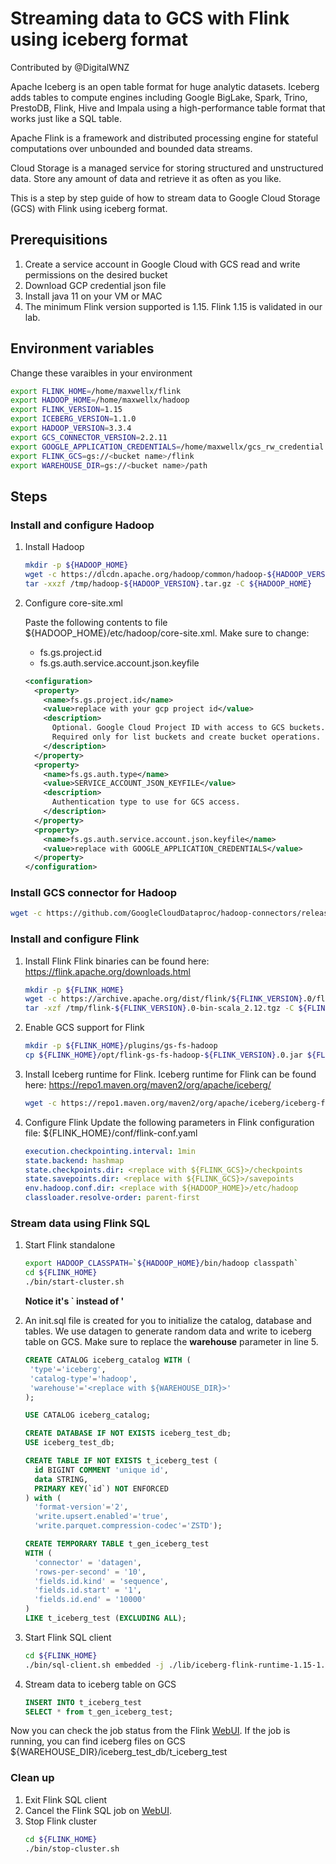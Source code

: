 # Streaming data to GCS with Flink using iceberg format

Contributed by @DigitalWNZ

Apache Iceberg is an open table format for huge analytic datasets. Iceberg adds tables to compute engines including Google BigLake, Spark, Trino, PrestoDB, Flink, Hive and Impala using a high-performance table format that works just like a SQL table.

Apache Flink is a framework and distributed processing engine for stateful computations over unbounded and bounded data streams.

Cloud Storage is a managed service for storing structured and unstructured data. Store any amount of data and retrieve it as often as you like.

This is a step by step guide of how to stream data to Google Cloud Storage (GCS) with Flink using iceberg format.

## Prerequisitions

1. Create a service account in Google Cloud with GCS read and write permissions on the desired bucket
2. Download GCP credential json file
3. Install java 11 on your VM or MAC
4. The minimum Flink version supported is 1.15. Flink 1.15 is validated in our lab.

## Environment variables

Change these varaibles in your environment

```bash
export FLINK_HOME=/home/maxwellx/flink
export HADOOP_HOME=/home/maxwellx/hadoop
export FLINK_VERSION=1.15
export ICEBERG_VERSION=1.1.0
export HADOOP_VERSION=3.3.4
export GCS_CONNECTOR_VERSION=2.2.11
export GOOGLE_APPLICATION_CREDENTIALS=/home/maxwellx/gcs_rw_credential.json
export FLINK_GCS=gs://<bucket name>/flink
export WAREHOUSE_DIR=gs://<bucket name>/path
```

## Steps

### Install and configure Hadoop

1. Install Hadoop

   ```bash
   mkdir -p ${HADOOP_HOME}
   wget -c https://dlcdn.apache.org/hadoop/common/hadoop-${HADOOP_VERSION}/hadoop-${HADOOP_VERSION}.tar.gz -P /tmp
   tar -xxzf /tmp/hadoop-${HADOOP_VERSION}.tar.gz -C ${HADOOP_HOME}
   ```

2. Configure core-site.xml

   Paste the following contents to file ${HADOOP_HOME}/etc/hadoop/core-site.xml. Make sure to change:

   - fs.gs.project.id
   - fs.gs.auth.service.account.json.keyfile

   ```xml
   <configuration>
     <property>
       <name>fs.gs.project.id</name>
       <value>replace with your gcp project id</value>
       <description>
         Optional. Google Cloud Project ID with access to GCS buckets.
         Required only for list buckets and create bucket operations.
       </description>
     </property>
     <property>
       <name>fs.gs.auth.type</name>
       <value>SERVICE_ACCOUNT_JSON_KEYFILE</value>
       <description>
         Authentication type to use for GCS access.
       </description>
     </property>
     <property>
       <name>fs.gs.auth.service.account.json.keyfile</name>
       <value>replace with GOOGLE_APPLICATION_CREDENTIALS</value>
     </property>
   </configuration>
   ```

### Install GCS connector for Hadoop

```bash
wget -c https://github.com/GoogleCloudDataproc/hadoop-connectors/releases/download/v${GCS_CONNECTOR_VERSION}/gcs-connector-hadoop3-${GCS_CONNECTOR_VERSION}-shaded.jar -P ${HADOOP_HOME}/share/hadoop/common/lib
```

### Install and configure Flink

1. Install Flink
Flink binaries can be found here: https://flink.apache.org/downloads.html

   ```bash
   mkdir -p ${FLINK_HOME}
   wget -c https://archive.apache.org/dist/flink/${FLINK_VERSION}.0/flink-${FLINK_VERSION}.0-bin-scala_2.12.tgz -P /tmp
   tar -xzf /tmp/flink-${FLINK_VERSION}.0-bin-scala_2.12.tgz -C ${FLINK_HOME}
   ```

2. Enable GCS support for Flink
   
   ```bash
   mkdir -p ${FLINK_HOME}/plugins/gs-fs-hadoop
   cp ${FLINK_HOME}/opt/flink-gs-fs-hadoop-${FLINK_VERSION}.0.jar ${FLINK_HOME}/plugins/gs-fs-hadoop/
   ```

3. Install Iceberg runtime for Flink. Iceberg runtime for Flink can be found here: https://repo1.maven.org/maven2/org/apache/iceberg/
   ```bash
   wget -c https://repo1.maven.org/maven2/org/apache/iceberg/iceberg-flink-runtime-${FLINK_VERSION}/${ICEBERG_VERSION}/iceberg-flink-runtime-${FLINK_VERSION}-${ICEBERG_VERSION}.jar -C ${FLINK_HOME}/lib
   ```

4. Configure Flink
Update the following parameters in Flink configuration file: ${FLINK_HOME}/conf/flink-conf.yaml

   ```yaml
   execution.checkpointing.interval: 1min
   state.backend: hashmap
   state.checkpoints.dir: <replace with ${FLINK_GCS}>/checkpoints
   state.savepoints.dir: <replace with ${FLINK_GCS}>/savepoints
   env.hadoop.conf.dir: <replace with ${HADOOP_HOME}>/etc/hadoop
   classloader.resolve-order: parent-first
   ```
   
### Stream data using Flink SQL

1. Start Flink standalone

   ```bash
   export HADOOP_CLASSPATH=`${HADOOP_HOME}/bin/hadoop classpath`
   cd ${FLINK_HOME}
   ./bin/start-cluster.sh
   ```

   **Notice it's ` instead of '**

2. An init.sql file is created for you to initialize the catalog, database and tables.
We use datagen to generate random data and write to iceberg table on GCS. Make sure to replace the **warehouse** parameter in line 5.

   ```sql
   CREATE CATALOG iceberg_catalog WITH (
    'type'='iceberg',
    'catalog-type'='hadoop',
    'warehouse'='<replace with ${WAREHOUSE_DIR}>'
   );

   USE CATALOG iceberg_catalog;

   CREATE DATABASE IF NOT EXISTS iceberg_test_db;
   USE iceberg_test_db;

   CREATE TABLE IF NOT EXISTS t_iceberg_test (
     id BIGINT COMMENT 'unique id',
     data STRING,
     PRIMARY KEY(`id`) NOT ENFORCED
   ) with (
     'format-version'='2',
     'write.upsert.enabled'='true',
     'write.parquet.compression-codec'='ZSTD');

   CREATE TEMPORARY TABLE t_gen_iceberg_test
   WITH (
     'connector' = 'datagen',
     'rows-per-second' = '10',
     'fields.id.kind' = 'sequence',
     'fields.id.start' = '1',
     'fields.id.end' = '10000'
   )
   LIKE t_iceberg_test (EXCLUDING ALL);
   ```

1. Start Flink SQL client

   ```bash
   cd ${FLINK_HOME}
   ./bin/sql-client.sh embedded -j ./lib/iceberg-flink-runtime-1.15-1.1.0.jar -i init.sql shell
   ```

2. Stream data to iceberg table on GCS
   
   ```sql
   INSERT INTO t_iceberg_test
   SELECT * from t_gen_iceberg_test;
   ```

Now you can check the job status from the Flink [WebUI](http://localhost:8081). If the job is running, you can find iceberg files on GCS ${WAREHOUSE_DIR}/iceberg_test_db/t_iceberg_test

### Clean up

1. Exit Flink SQL client
2. Cancel the Flink SQL job on [WebUI](http://localhost:8081). 
3. Stop Flink cluster
   ```bash
   cd ${FLINK_HOME}
   ./bin/stop-cluster.sh
   ```